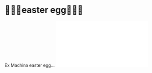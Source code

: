 🥚🥚🥚easter egg🥚🥚🥚
=====================

Ex Machina easter egg...
![ExMachina.py](/root/raspberrypi/RaspberryPiPrj/easterEgg/ExMachina.py)
